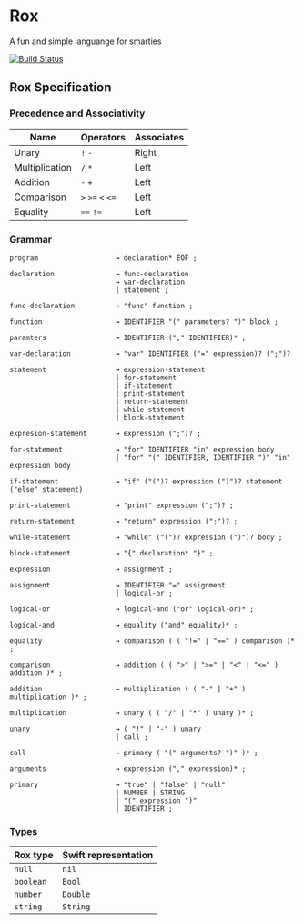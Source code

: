# Rox
A fun and simple languange for smarties

[![Build Status](https://travis-ci.org/iwatakeshi/Rox.svg?branch=master)](https://travis-ci.org/iwatakeshi/Rox)

## Rox Specification

### Precedence and Associativity

|  Name           | Operators        |  Associates  |
|-----------------|------------------|--------------|
| Unary           |`!` `-`           |    Right     |
| Multiplication  |`/` `*`           |    Left      |
| Addition        |`-` `+`           |    Left      |
| Comparison      |`>` `>=` `<` `<=` |    Left      |
| Equality        |`==` `!=`         |    Left      |

### Grammar

```
program                   → declaration* EOF ;

declaration               → func-declaration
                          → var-declaration
                          | statement ;

func-declaration          → "func" function ;

function                  → IDENTIFIER "(" parameters? ")" block ;

paramters                 → IDENTIFIER ("," IDENTIFIER)* ;

var-declaration           → "var" IDENTIFIER ("=" expression)? (";")?

statement                 → expression-statement
                          | for-statement
                          | if-statement
                          | print-statement
                          | return-statement
                          | while-statement
                          | block-statement

expresion-statement       → expression (";")? ;

for-statement             → "for" IDENTIFIER "in" expression body
                          | "for" "(" IDENTIFIER, IDENTIFIER ")" "in" expression body              

if-statement              → "if" ("(")? expression (")")? statement ("else" statement)

print-statement           → "print" expression (";")? ;

return-statement          → "return" expression (";")? ;

while-statement           → "while" ("(")? expression (")")? body ;

block-statement           → "{" declaration* "}" ;

expression                → assignment ;

assignment                → IDENTIFIER "=" assignment
                          | logical-or ;

logical-or                → logical-and ("or" logical-or)* ;

logical-and               → equality ("and" equality)* ;

equality                  → comparison ( ( "!=" | "==" ) comparison )* ;

comparison                → addition ( ( ">" | ">=" | "<" | "<=" ) addition )* ;

addition                  → multiplication ( ( "-" | "+" ) multiplication )* ;

multiplication            → unary ( ( "/" | "*" ) unary )* ;

unary                     → ( "!" | "-" ) unary 
                          | call ;

call                      → primary ( "(" arguments? ")" )* ;

arguments                 → expression ("," expression)* ;

primary                   → "true" | "false" | "null"
                          | NUMBER | STRING
                          | "(" expression ")"
                          | IDENTIFIER ;
```

### Types

| Rox type  |	Swift representation   |
|-----------|------------------------|
| `null`	  |        `nil`           |
| `boolean`	|        `Bool`          |
| `number`	|        `Double`        |
| `string`	|        `String`        |
